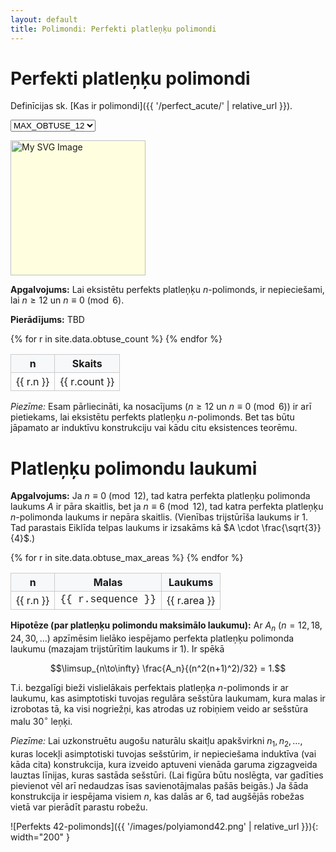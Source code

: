 ```yaml
---
layout: default
title: Polimondi: Perfekti platleņķu polimondi
---
```


# Perfekti platleņķu polimondi

Definīcijas sk.  [Kas ir polimondi]({{ '/perfect_acute/' | relative_url }}).

<select id="selectSvg" data-base="{{ '/polyiamond_concepts/' | relative_url }}">
<option value="MAX_OBTUSE_12.svg;216;216">MAX_OBTUSE_12</option>
<option value="MAX_OBTUSE_18.svg;432;432">MAX_OBTUSE_18</option>
<option value="MAX_OBTUSE_24.svg;720;792">MAX_OBTUSE_24</option>
<option value="MAX_OBTUSE_30.svg;1224;1152">MAX_OBTUSE_30</option>
<option value="MAX_OBTUSE_36.svg;1440;1800">MAX_OBTUSE_36</option>
<option value="MAX_OBTUSE_42.svg;1944;2520">MAX_OBTUSE_42</option>
<option value="MAX_OBTUSE_48.svg;2736;3456">MAX_OBTUSE_48</option>
</select>

<img
  id="svgImage"
  alt="My SVG Image"
  src="{{ '/perfect_obtuse/MAX_OBTUSE_12.svg' | relative_url }}"
  width="216"
  height="216"
  style="border:none; background-color:#FFFFE0;"
/>


**Apgalvojums:** 
Lai eksistētu perfekts platleņķu $n$-polimonds, ir nepieciešami, 
lai $n \geq 12$ un $n \equiv 0 \pmod{6}$. 

**Pierādījums:**
TBD

<table class="csv-table">
  <thead>
    <tr>
      <th>n</th>
      <th>Skaits</th>
    </tr>
  </thead>
  <tbody>
    {% for r in site.data.obtuse_count %}
    <tr>
      <td>{{ r.n }}</td>
      <td>{{ r.count }}</td>
    </tr>
    {% endfor %}
  </tbody>
</table>

*Piezīme:* Esam pārliecināti, ka nosacījums ($n \geq 12$ un $n \equiv 0 \pmod{6}$)
ir arī pietiekams, lai eksistētu perfekts platleņķu $n$-polimonds.
Bet tas būtu jāpamato ar induktīvu konstrukciju vai kādu citu eksistences teorēmu.


# Platleņķu polimondu laukumi

**Apgalvojums:** 
Ja $n \equiv 0 \pmod{12}$, tad katra perfekta platleņķu polimonda laukums $A$ ir 
pāra skaitlis, bet ja $n \equiv 6 \pmod{12}$, tad katra perfekta 
platleņķu $n$-polimonda laukums ir nepāra skaitlis. 
(Vienības trijstūrīša laukums ir $1$. Tad parastais Eiklīda telpas laukums
ir izsakāms kā $A \cdot \frac{\sqrt{3}}{4}$.)

<table class="csv-table">
  <thead>
    <tr>
      <th>n</th>
      <th>Malas</th>
      <th>Laukums</th>
    </tr>
  </thead>
  <tbody>
    {% for r in site.data.obtuse_max_areas %}
    <tr>
      <td>{{ r.n }}</td>
      <td class="mono">{{ r.sequence }}</td>
      <td>{{ r.area }}</td>
    </tr>
    {% endfor %}
  </tbody>
</table>

<style>
.csv-table { border-collapse: collapse; width: 100%; }
.csv-table th, .csv-table td { border: 1px solid #ccc; padding: 4px 8px; vertical-align: top; }
.csv-table thead th { background: #f6f8fa; }
.mono { font-family: ui-monospace, SFMono-Regular, Menlo, Monaco, Consolas, "Liberation Mono", "Courier New", monospace; }
</style>






**Hipotēze (par platleņķu polimondu maksimālo laukumu):** 
Ar $A_n$ ($n=12,18,24,30,\ldots$) apzīmēsim lielāko iespējamo perfekta 
platleņķu polimonda laukumu (mazajam trijstūrītim laukums ir $1$). 
Ir spēkā 

$$\limsup_{n\to\infty} \frac{A_n}{(n^2(n+1)^2)/32} = 1.$$

T.i. bezgalīgi bieži vislielākais perfektais platleņķa $n$-polimonds 
ir ar laukumu, kas asimptotiski tuvojas regulāra sešstūra laukumam, 
kura malas ir izrobotas tā, ka visi nogriežņi, kas atrodas uz robiņiem 
veido ar sešstūra malu $30^{\circ}$ leņķi. 

*Piezīme:* Lai uzkonstruētu augošu naturālu skaitļu 
apakšvirkni $n_1,n_2,\ldots$, kuras locekļi asimptotiski tuvojas sešstūrim, 
ir nepieciešama induktīva (vai kāda cita) konstrukcija, kura 
izveido aptuveni vienāda garuma zigzagveida lauztas līnijas, kuras 
sastāda sešstūri. (Lai figūra būtu noslēgta, var gadīties 
pievienot vēl arī nedaudzas īsas savienotājmalas pašās beigās.)
Ja šāda konstrukcija ir iespējama visiem $n$, kas dalās ar $6$, tad 
augšējās robežas vietā var pierādīt parastu robežu.

![Perfekts 42-polimonds]({{ '/images/polyiamond42.png' | relative_url }}){: width="200" }
